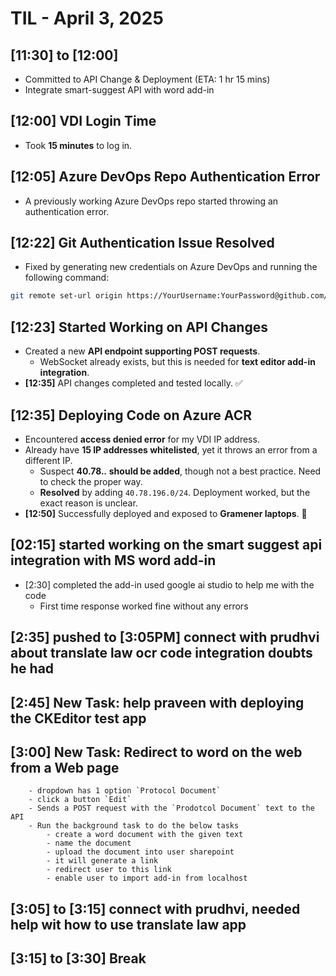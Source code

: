 # TIL - April 3, 2025

## [11:30] to [12:00]
- Committed to API Change & Deployment (ETA: 1 hr 15 mins)
- Integrate smart-suggest API with word add-in

## [12:00] VDI Login Time  
- Took **15 minutes** to log in.  

## [12:05] Azure DevOps Repo Authentication Error  
- A previously working Azure DevOps repo started throwing an authentication error.  

## [12:22] Git Authentication Issue Resolved  
- Fixed by generating new credentials on Azure DevOps and running the following command:  

```bash
git remote set-url origin https://YourUsername:YourPassword@github.com/YourUsername/YourRepo.git
```

## [12:23] Started Working on API Changes  
- Created a new **API endpoint supporting POST requests**.  
  - WebSocket already exists, but this is needed for **text editor add-in integration**.  
- **[12:35]** API changes completed and tested locally. ✅  

## [12:35] Deploying Code on Azure ACR  
- Encountered **access denied error** for my VDI IP address.  
- Already have **15 IP addresses whitelisted**, yet it throws an error from a different IP.  
  - Suspect **40.78.*.* should be added**, though not a best practice. Need to check the proper way.  
  - **Resolved** by adding `40.78.196.0/24`. Deployment worked, but the exact reason is unclear.  
- **[12:50]** Successfully deployed and exposed to **Gramener laptops**. 🚀

## [02:15] started working on the smart suggest api integration with MS word add-in
  - [2:30] completed the add-in used google ai studio to help me with the code
    - First time response worked fine without any errors
   
## [2:35] pushed to [3:05PM] connect with prudhvi about translate law ocr code integration doubts he had

## [2:45] New Task: help praveen with deploying the CKEditor test app

## [3:00] New Task: Redirect to word on the web from a Web page
        - dropdown has 1 option `Protocol Document`
        - click a button `Edit`
        - Sends a POST request with the `Prodotcol Document` text to the API
        - Run the background task to do the below tasks
            - create a word document with the given text
            - name the document
            - upload the document into user sharepoint
            - it will generate a link
            - redirect user to this link
            - enable user to import add-in from localhost

## [3:05] to [3:15] connect with prudhvi, needed help wit how to use translate law app
## [3:15] to [3:30] Break
